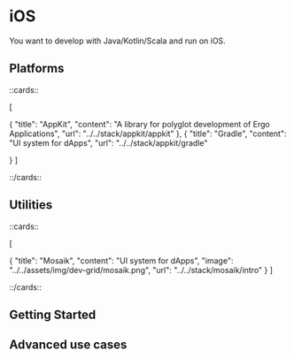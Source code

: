# iOS

You want to develop with Java/Kotlin/Scala and run on iOS.


## Platforms 

::cards::

[

  {
    "title": "AppKit",
    "content": "A library for polyglot development of Ergo Applications",
    "url": "../../stack/appkit/appkit"
  },
  {
    "title": "Gradle",
    "content": "UI system for dApps",
    "url": "../../stack/appkit/gradle"

  }
]

::/cards::



## Utilities

::cards::

[

  {
    "title": "Mosaik",
    "content": "UI system for dApps",
    "image": "../../assets/img/dev-grid/mosaik.png",
    "url": "../../stack/mosaik/intro"
  }
]

::/cards::

## Getting Started


## Advanced use cases